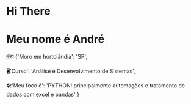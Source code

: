 # Hi There

# Meu nome é André


🗺️ {'Moro em hortolândia': 'SP',

🖥️'Curso': 'Análise e Desenvolvimento de Sistemas',

🛠️'Meu foco é': 'PYTHON! principalmente automações e tratamento de dados com excel e pandas' }
